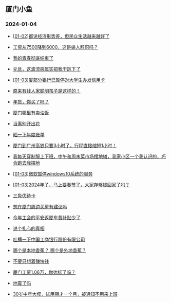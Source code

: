 ## 厦门小鱼 
### 2024-01-04

+ [[01-02]都说经济形势差，但民众生活越来越好了](http://bbs.xmfish.com/read-htm-tid-18129697.html)

+ [工资从7500降到6000，这是逼人辞职吗？](http://bbs.xmfish.com/read-htm-tid-18129880.html)

+ [我的青春彻底结束了](http://bbs.xmfish.com/read-htm-tid-18129886.html)

+ [元旦，这波流感属实把我干趴下了](http://bbs.xmfish.com/read-htm-tid-18129852.html)

+ [[01-03]厦部分银行已暂停对大学生办发信用卡](http://bbs.xmfish.com/read-htm-tid-18129762.html)

+ [原来有钱人家聪明孩子是这样的！](http://bbs.xmfish.com/read-htm-tid-18129911.html)

+ [年货，你买了吗？](http://bbs.xmfish.com/read-htm-tid-18129992.html)

+ [厦门哪里有卖油饭](http://bbs.xmfish.com/read-htm-tid-18129681.html)

+ [当离别开出花](http://bbs.xmfish.com/read-htm-tid-18129721.html)

+ [晒一下年度账单](http://bbs.xmfish.com/read-htm-tid-18129870.html)

+ [厦门到广州高铁只要3小时了，行程直接缩短1小时！](http://bbs.xmfish.com/read-htm-tid-18130048.html)

+ [我每天穿制服上下班，中午和周末菜市场摆地摊，我家小区一个我认识的，巧合跑去我摆地](http://bbs.xmfish.com/read-htm-tid-18129702.html)

+ [[01-03]微软暂停windows10系统的服务](http://bbs.xmfish.com/read-htm-tid-18129920.html)

+ [[01-03]2024年了，马上要春节了，大家存够钱回家了吗？](http://bbs.xmfish.com/read-htm-tid-18129928.html)

+ [三免优待卡](http://bbs.xmfish.com/read-htm-tid-18129940.html)

+ [想在厦门周边买房有建议吗](http://bbs.xmfish.com/read-htm-tid-18130118.html)

+ [今年工会的平安返厦车费补贴少了](http://bbs.xmfish.com/read-htm-tid-18130094.html)

+ [说个扎心的真相](http://bbs.xmfish.com/read-htm-tid-18130203.html)

+ [吐槽一下中国工商银行股份有限公司](http://bbs.xmfish.com/read-htm-tid-18130022.html)

+ [哪个是本地香蕉？
哪个是外地香蕉？](http://bbs.xmfish.com/read-htm-tid-18130108.html)

+ [不要只想着赚快钱](http://bbs.xmfish.com/read-htm-tid-18130014.html)

+ [厦门工资1.06万，你达标了吗？](http://bbs.xmfish.com/read-htm-tid-18130266.html)

+ [地震了吗](http://bbs.xmfish.com/read-htm-tid-18130083.html)

+ [30岁中年大叔，试用期才一个月，被通知不用来上班](http://bbs.xmfish.com/read-htm-tid-18130427.html)

